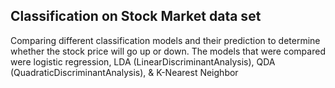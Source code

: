 ## Classification on Stock Market data set

Comparing different classification models and their prediction to determine whether the stock price will go up or down. The models that were compared were logistic regression, LDA (LinearDiscriminantAnalysis), QDA (QuadraticDiscriminantAnalysis), & K-Nearest Neighbor
